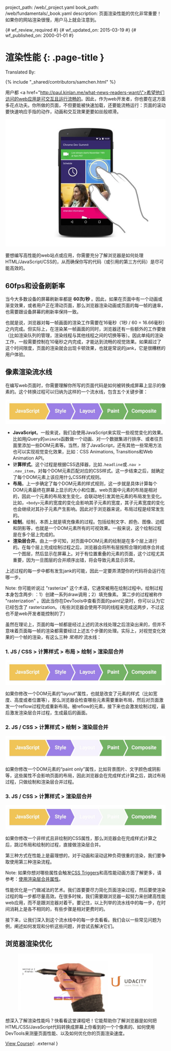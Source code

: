 project_path: /web/_project.yaml
book_path: /web/fundamentals/_book.yaml
description: 页面渲染性能的优化非常重要！如果你的网站渲染很慢，用户马上就会注意到。

{# wf_review_required #}
{# wf_updated_on: 2015-03-19 #}
{# wf_published_on: 2000-01-01 #}

# 渲染性能 {: .page-title }



Translated By: 

{% include "_shared/contributors/samchen.html" %}


用户都 <a href=\"http://paul.kinlan.me/what-news-readers-want/\">希望他们访问的web应用是可交互且运行流畅的</a>。因此，作为web开发者，你也要在这方面多花点功夫。你所做的页面，不但要能被快速加载，还要能流畅运行：页面的滚动要快速响应手指的动作，动画和交互效果更要如丝般顺滑。

<img src="images/intro/response.jpg" class="center" alt="User interacting with a website.">

要想编写高性能的web站点或应用，你需要充分了解浏览器是如何处理HTML/JavaScript/CSS的，从而确保你写的代码（或引用的第三方代码）是尽可能高效的。

## 60fps和设备刷新率

当今大多数设备的屏幕刷新率都是 **60次/秒** 。因此，如果在页面中有一个动画或渐变效果，或者用户正在滑动页面，那么浏览器渲染动画或页面的每一帧的速率，也需要跟设备屏幕的刷新率保持一致。

也就是说，浏览器对每一帧画面的渲染工作需要在16毫秒（1秒 / 60 = 16.66毫秒）之内完成。但实际上，在渲染某一帧画面的同时，浏览器还有一些额外的工作要做（比如渲染队列的管理，渲染线程与其他线程之间的切换等等）。因此单纯的渲染工作，一般需要控制在10毫秒之内完成，才能达到流畅的视觉效果。如果超过了这个时间限度，页面的渲染就会出现卡顿效果，也就是常说的jank，它是很糟糕的用户体验。

## 像素渲染流水线
在编写web页面时，你需要理解你所写的页面代码是如何被转换成屏幕上显示的像素的。这个转换过程可以归纳为这样的一个流水线，包含五个关键步骤：

<img src="images/intro/frame-full.jpg" class="center" alt="The full pixel pipeline">

* **JavaScript**。一般来说，我们会使用JavaScript来实现一些视觉变化的效果。比如用jQuery的`animate`函数做一个动画、对一个数据集进行排序、或者往页面里添加一些DOM元素等。当然，除了JavaScript，还有其他一些常用方法也可以实现视觉变化效果，比如：CSS Animations, Transitions和Web Animation API。
* **计算样式**。这个过程是根据CSS选择器，比如`.headline`或`.nav > .nav_item`，对每个DOM元素匹配对应的CSS样式。这一步结束之后，就确定了每个DOM元素上该应用什么CSS样式规则。
* **布局**。上一步确定了每个DOM元素的样式规则，这一步就是具体计算每个DOM元素最终在屏幕上显示的大小和位置。web页面中元素的布局是相对的，因此一个元素的布局发生变化，会联动地引发其他元素的布局发生变化。比如，`<body>`元素的宽度的变化会影响其子元素的宽度，其子元素宽度的变化也会继续对其孙子元素产生影响。因此对于浏览器来说，布局过程是经常发生的。
* **绘制**。绘制，本质上就是填充像素的过程。包括绘制文字、颜色、图像、边框和阴影等，也就是一个DOM元素所有的可视效果。一般来说，这个绘制过程是在多个层上完成的。
* **渲染层合并**。由上一步可知，对页面中DOM元素的绘制是在多个层上进行的。在每个层上完成绘制过程之后，浏览器会将所有层按照合理的顺序合并成一个图层，然后显示在屏幕上。对于有位置重叠的元素的页面，这个过程尤其重要，因为一旦图层的合并顺序出错，将会导致元素显示异常。

上述过程的每一步中都有发生jank的可能，因此一定要弄清楚你的代码将会运行在哪一步。

<!-- TODO: Verify note type! -->
Note: 你可能听说过 "rasterize" 这个术语，它通常被用在绘制过程中。绘制过程本身包含两步: ：1）创建一系列draw调用；2）填充像素。
第二步的过程被称作 "rasterization" 。因此当你在DevTools中查看页面的paint记录时，你可以认为它已经包含了 rasterization。（有些浏览器会使用不同的线程来完成这两步，不过这也不是web开发者能控制的了）

虽然在理论上，页面的每一帧都是经过上述的流水线处理之后渲染出来的，但并不意味着页面每一帧的渲染都需要经过上述五个步骤的处理。实际上，对视觉变化效果的一个帧的渲染，有这么三种 _常用的_ 流水线：

### 1. JS / CSS > 计算样式 > 布局 > 绘制 > 渲染层合并

<img src="images/intro/frame-full.jpg" class="center" alt="The full pixel pipeline">

如果你修改一个DOM元素的”layout”属性，也就是改变了元素的样式（比如宽度、高度或者位置等），那么浏览器会检查哪些元素需要重新布局，然后对页面激发一个reflow过程完成重新布局。被reflow的元素，接下来也会激发绘制过程，最后激发渲染层合并过程，生成最后的画面。

### 2. JS / CSS > 计算样式 > 绘制 > 渲染层合并

<img src="images/intro/frame-no-layout.jpg" class="center" alt="The  pixel pipeline without layout.">

如果你修改一个DOM元素的“paint only”属性，比如背景图片、文字颜色或阴影等，这些属性不会影响页面的布局，因此浏览器会在完成样式计算之后，跳过布局过程，只做绘制和渲染层合并过程。

### 3. JS / CSS > 计算样式 > 渲染层合并

<img src="images/intro/frame-no-layout-paint.jpg" class="center" alt="The pixel pipeline without layout or paint.">

如果你修改一个非样式且非绘制的CSS属性，那么浏览器会在完成样式计算之后，跳过布局和绘制的过程，直接做渲染层合并。

第三种方式在性能上是最理想的，对于动画和滚动这种负荷很重的渲染，我们要争取使用第三种渲染流程。

<!-- TODO: Verify note type! -->
Note: 如果你想对哪些属性会触发<a href="http://csstriggers.com">CSS Triggers</a>和高性能动画方面了解更多，请参考：<a href="stick-to-compositor-only-properties-and-manage-layer-count">使用渲染层合并属性</a>。

性能优化是一门做减法的艺术。我们首要要尽力简化页面渲染过程，然后要使渲染过程的每一步都尽量高效。在很多时候，我们需要跟浏览器一起努力来创建高性能web应用，而不是跟浏览器对着干。要记住，以上列举的流水线中的每一步，在时间消耗上是各不相同的，有些步骤是相对更费时的。

接下来，让我们深入到这个流水线中的每一步去看看。我们会以一些常见问题为例，阐述如何发现和分析这些问题，并尝试去解决它们。


## 浏览器渲染优化
<!-- TODO: Verify Udacity course fits here -->
<div class="attempt-right">
  <figure>
    <img src="images/rp-udacity.jpg">
  </figure>
</div>

想深入了解渲染性能吗？快看看这堂课程吧！它能帮助你了解浏览器是如何把HTML/CSS/JavaScript代码转换成屏幕上你看到的一个个像素的、如何使用DevTools来测量页面性能、以及如何优化你的页面渲染速度。

[View Course](https://udacity.com/ud860){: .external }



